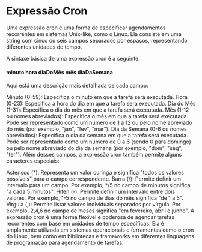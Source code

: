 # Expressão Cron

Uma expressão cron é uma forma de especificar agendamentos recorrentes em sistemas Unix-like, como o Linux. Ela consiste em uma string com cinco ou seis campos separados por espaços, representando diferentes unidades de tempo.

A sintaxe básica de uma expressão cron é a seguinte:

#### minuto hora diaDoMês mês diaDaSemana

Aqui está uma descrição mais detalhada de cada campo:

Minuto (0-59): Especifica o minuto em que a tarefa será executada.
Hora (0-23): Especifica a hora do dia em que a tarefa será executada.
Dia do Mês (1-31): Especifica o dia do mês em que a tarefa será executada.
Mês (1-12 ou nomes abreviados): Especifica o mês em que a tarefa será executada. Pode ser representado como um número de 1 a 12 ou pelo nome abreviado do mês (por exemplo, "jan", "fev", "mar").
Dia da Semana (0-6 ou nomes abreviados): Especifica o dia da semana em que a tarefa será executada. Pode ser representado como um número de 0 a 6 (sendo 0 para domingo) ou pelo nome abreviado do dia da semana (por exemplo, "dom", "seg", "ter").
Além desses campos, a expressão cron também permite alguns caracteres especiais:

Asterisco (*): Representa um valor curinga e significa "todos os valores possíveis" para o campo correspondente.
Barra (/): Permite definir um intervalo para um campo. Por exemplo, */5 no campo de minutos significa "a cada 5 minutos".
Hífen (-): Permite definir um intervalo entre dois valores. Por exemplo, 1-5 no campo de dias do mês significa "de 1 a 5".
Vírgula (,): Permite listar valores individuais separados por vírgula. Por exemplo, 2,4,6 no campo de meses significa "em fevereiro, abril e junho".
A expressão cron é uma forma flexível e poderosa de agendar tarefas recorrentes com base em unidades de tempo específicas. Ela é amplamente utilizada em sistemas operacionais e ferramentas como o cron do Linux, bem como em bibliotecas e frameworks em diferentes linguagens de programação para agendamento de tarefas.
